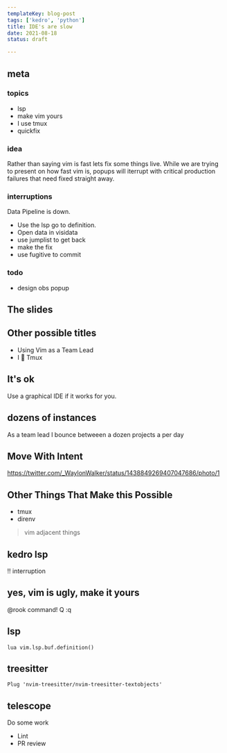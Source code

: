 ```yaml
---
templateKey: blog-post
tags: ['kedro', 'python']
title: IDE's are slow
date: 2021-08-18
status: draft

---
```


## meta

### topics
* lsp
* make vim yours
* I use tmux
* quickfix

### idea

Rather than saying vim is fast lets fix some things live.  While we are trying
to present on how fast vim is, popups will iterrupt with critical production
failures that need fixed straight away.

### interruptions

Data Pipeline is down. 

* Use the lsp go to definition.
* Open data in visidata
* use jumplist to get back
* make the fix
* use fugitive to commit

### todo

* design obs popup

## The slides

## Other possible titles

* Using Vim as a Team Lead
* I 💜 Tmux

## It's ok

Use a graphical IDE if it works for you.


## dozens of instances

As a team lead I bounce betweeen a dozen projects a per day

## Move With Intent

https://twitter.com/_WaylonWalker/status/1438849269407047686/photo/1

## Other Things That Make this Possible

* tmux
* direnv

> vim adjacent things

## kedro lsp 

!! interruption


## yes, vim is ugly, make it yours

@rook
command! Q :q 

## lsp


``` vim
lua vim.lsp.buf.definition()

```

## treesitter


``` vim
Plug 'nvim-treesitter/nvim-treesitter-textobjects'
```

## telescope

Do some work

* Lint
* PR review





